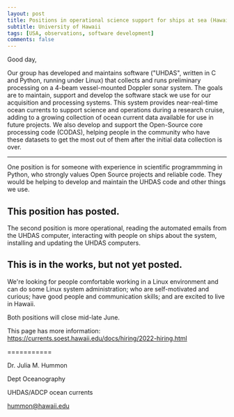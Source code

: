 ```yaml
---
layout: post
title: Positions in operational science support for ships at sea (Hawaii)
subtitle: University of Hawaii
tags: [USA, observations, software development]
comments: false
---
```

Good day,

Our group has developed and maintains software ("UHDAS", written in C
and Python, running under Linux) that collects and runs preliminary
processing on a 4-beam vessel-mounted Doppler sonar system.  The goals
are to maintain, support and develop the software stack we use for our
acquisition and processing systems.  This system provides
near-real-time ocean currents to support science and operations during
a research cruise, adding to a growing collection of ocean current
data available for use in future projects.  We also develop and
support the Open-Source core processing code (CODAS), helping people
in the community who have these datasets to get the most out of them
after the initial data collection is over.

------
One position is for someone with experience in scientific programmming in
Python, who strongly values Open Source projects and reliable code.
They would be helping to develop and maintain the UHDAS code and other things we use.

This position has posted.
------
The second position is more operational, reading the automated emails from
the UHDAS computer, interacting with people on ships about the system,
installing and updating the UHDAS computers.

This is in the works, but not yet posted.
------

We're looking for people comfortable working in a Linux environment
and can do some Linux system administration; who are self-motivated
and curious; have good people and communication skills; and are
excited to live in Hawaii.


Both positions will close mid-late June.

This page has more information:
     https://currents.soest.hawaii.edu/docs/hiring/2022-hiring.html

===========

Dr. Julia M. Hummon

Dept Oceanography

UHDAS/ADCP ocean currents

hummon@hawaii.edu
